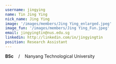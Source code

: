 ```yaml
---
username: jingying
name: Tin Jing Ying
nick_name: Jing Ying
image: '/images/members/Jing Ying_enlarged.jpeg'
image_fun: '/images/members/Jing Ying_Fun.jpeg'
email: jingyingtin@nus.edu.sg
linkedin: http://linkedin.com/in/jingyingtin
position: Research Assistant
---
```


**BSc** &nbsp;&nbsp; / &nbsp;&nbsp;  Nanyang Technological University
